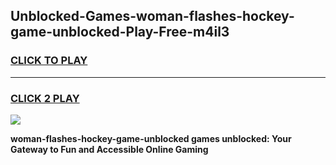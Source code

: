 
## Unblocked-Games-woman-flashes-hockey-game-unblocked-Play-Free-m4il3
<h3>
<a href="https://premium76.site?title=woman-flashes-hockey-game-unblocked&ref=23A">CLICK TO PLAY</a></h3>
<hr>

<h3>
<a href="https://premium76.site?title=woman-flashes-hockey-game-unblocked&ref=23A">CLICK 2 PLAY</a>
  
</h3>

<a href="https://premium76.site?title=woman-flashes-hockey-game-unblocked&ref=23A"><img src="https://clearcache.store/games.png"></a>


**woman-flashes-hockey-game-unblocked games unblocked: Your Gateway to Fun and Accessible Online Gaming**
